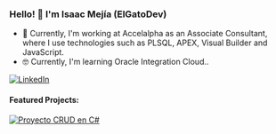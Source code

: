 ### Hello! 👋 I'm Isaac Mejía (ElGatoDev)

- 🫡 Currently, I'm working at Accelalpha as an Associate Consultant, where I use technologies such as PLSQL, APEX, Visual Builder and JavaScript.
- 🤓 Currently, I'm learning Oracle Integration Cloud..

[![LinkedIn](https://img.shields.io/badge/LinkedIn-Profile-white)](https://www.linkedin.com/in/isaac-mejia-softwaredeveloper)

#### Featured Projects:

[![Proyecto CRUD en C#](https://github-readme-stats.vercel.app/api/pin/?username=ELGatoDevJr&repo=PruebaTecnica)](https://github.com/ELGatoDevJr/PruebaTecnica)

<!-- Puedes agregar más secciones según tus preferencias -->
